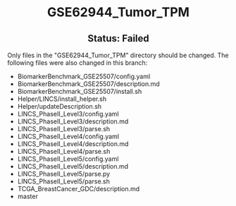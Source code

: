 <h1><center>GSE62944_Tumor_TPM</center></h1>
<h2><center> Status: Failed </center></h2>

Only files in the "GSE62944_Tumor_TPM" directory should be changed. The following files were also changed in this branch:
- BiomarkerBenchmark_GSE25507/config.yaml
- BiomarkerBenchmark_GSE25507/description.md
- BiomarkerBenchmark_GSE25507/install.sh
- Helper/LINCS/install_helper.sh
- Helper/updateDescription.sh
- LINCS_PhaseII_Level3/config.yaml
- LINCS_PhaseII_Level3/description.md
- LINCS_PhaseII_Level3/parse.sh
- LINCS_PhaseII_Level4/config.yaml
- LINCS_PhaseII_Level4/description.md
- LINCS_PhaseII_Level4/parse.sh
- LINCS_PhaseII_Level5/config.yaml
- LINCS_PhaseII_Level5/description.md
- LINCS_PhaseII_Level5/parse.py
- LINCS_PhaseII_Level5/parse.sh
- TCGA_BreastCancer_GDC/description.md
- master
